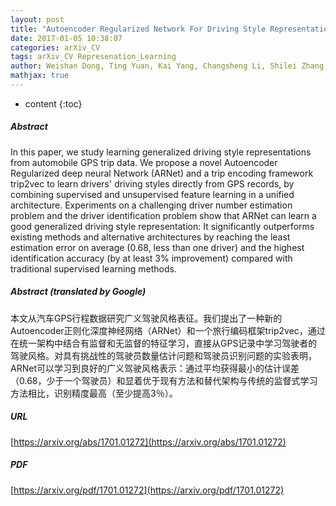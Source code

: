 ```yaml
---
layout: post
title: "Autoencoder Regularized Network For Driving Style Representation Learning"
date: 2017-01-05 10:38:07
categories: arXiv_CV
tags: arXiv_CV Represenation_Learning
author: Weishan Dong, Ting Yuan, Kai Yang, Changsheng Li, Shilei Zhang
mathjax: true
---
```


* content
{:toc}

##### Abstract
In this paper, we study learning generalized driving style representations from automobile GPS trip data. We propose a novel Autoencoder Regularized deep neural Network (ARNet) and a trip encoding framework trip2vec to learn drivers' driving styles directly from GPS records, by combining supervised and unsupervised feature learning in a unified architecture. Experiments on a challenging driver number estimation problem and the driver identification problem show that ARNet can learn a good generalized driving style representation: It significantly outperforms existing methods and alternative architectures by reaching the least estimation error on average (0.68, less than one driver) and the highest identification accuracy (by at least 3% improvement) compared with traditional supervised learning methods.

##### Abstract (translated by Google)
本文从汽车GPS行程数据研究广义驾驶风格表征。我们提出了一种新的Autoencoder正则化深度神经网络（ARNet）和一个旅行编码框架trip2vec，通过在统一架构中结合有监督和无监督的特征学习，直接从GPS记录中学习驾驶者的驾驶风格。对具有挑战性的驾驶员数量估计问题和驾驶员识别问题的实验表明，ARNet可以学习到良好的广义驾驶风格表示：通过平均获得最小的估计误差（0.68，少于一个驾驶员）和显着优于现有方法和替代架构与传统的监督式学习方法相比，识别精度最高（至少提高3％）。

##### URL
[https://arxiv.org/abs/1701.01272](https://arxiv.org/abs/1701.01272)

##### PDF
[https://arxiv.org/pdf/1701.01272](https://arxiv.org/pdf/1701.01272)

